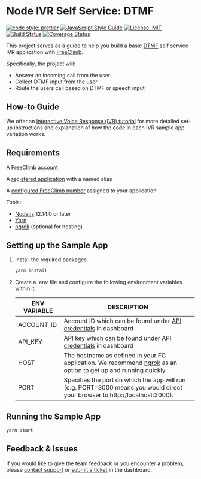 
# Node IVR Self Service: DTMF

[![code style: prettier](https://img.shields.io/badge/code_style-prettier-ff69b4.svg?style=flat-square)](https://github.com/prettier/prettier)
[![JavaScript Style Guide](https://img.shields.io/badge/code_style-standard-brightgreen.svg)](https://standardjs.com)
[![License: MIT](https://img.shields.io/badge/License-MIT-green.svg)](https://opensource.org/licenses/MIT)
[![Build Status](https://github.com/FreeClimbAPI/Node-IVR-Sample-Apps/actions/workflows/node-ivr-sample-app-self-service-1.0.yaml/badge.svg)](https://github.com/FreeClimbAPI/Node-IVR-Sample-Apps/actions/workflows/node-ivr-sample-app-self-service-1.0.yaml)
[![Coverage Status](https://coveralls.io/repos/github/FreeClimbAPI/Node-2FA-Tutorial/badge.svg?branch=master)](https://coveralls.io/github/FreeClimbAPI/Node-IVR-Sample-Apps?branch=master)

This project serves as a guide to help you build a basic [DTMF](https://en.wikipedia.org/wiki/Dual-tone_multi-frequency_signaling) self service IVR application with [FreeClimb](https://docs.freeclimb.com/docs/how-freeclimb-works).

Specifically, the project will:
- Answer an incoming call from the user
- Collect DTMF input from the user
- Route the users call based on DTMF or speech input

## How-to Guide
We offer an [Interactive Voice Response (IVR) tutorial](https://docs.freeclimb.com/docs/ivr-call-routing-10) for more detailed set-up instructions and explanation of how the code in each IVR sample app variation works.

## Requirements
A [FreeClimb account](https://www.freeclimb.com/dashboard/signup/)

A [registered application](https://docs.freeclimb.com/docs/registering-and-configuring-an-application#register-an-app) with a named alias

A [configured FreeClimb number](https://docs.freeclimb.com/docs/getting-and-configuring-a-freeclimb-number) assigned to your application

Tools:
- [Node.js](https://nodejs.org/en/download/) 12.14.0 or later
- [Yarn](https://yarnpkg.com/en/)
- [ngrok](https://ngrok.com/download) (optional for hosting)

## Setting up the Sample App

1. Install the required packages

    ```bash
    yarn install
    ```

1. Create a .env file and configure the following environment variables within it:

    | ENV VARIABLE    | DESCRIPTION                                                                                                                                                                                                                               |
    | --------------- | ----------------------------------------------------------------------------------------------------------------------------------------------------------------------------------------------------------------------------------------- |
    | ACCOUNT_ID      | Account ID which can be found under [API credentials](https://www.freeclimb.com/dashboard/portal/account/authentication) in dashboard                                                                                                            |
    | API_KEY      | API key which can be found under [API credentials](https://www.freeclimb.com/dashboard/portal/account/authentication) in dashboard                                                                                                  |    
    | HOST            | The hostname as defined in your FC application. We recommend [ngrok](https://ngrok.com/download) as an option to get up and running quickly.                                                                                                                                                                                          |
    | PORT            | Specifies the port on which the app will run (e.g. PORT=3000 means you would direct your browser to http://localhost:3000).                                                                                                                                                                                                  |
   

## Running the Sample App

```bash
yarn start
```

## Feedback & Issues
If you would like to give the team feedback or you encounter a problem, please [contact support](https://www.freeclimb.com/support/) or [submit a ticket](https://freeclimb.com/dashboard/portal/support) in the dashboard.
